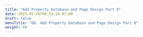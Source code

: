 ```yaml
---
title: "Add Property Database and Page Design Part 8"
date: 2023-05-26T08:53:24-07:00
draft: false
menuTitle: "60. Add Property Database and Page Design Part 8"
weight: 60
---
```


